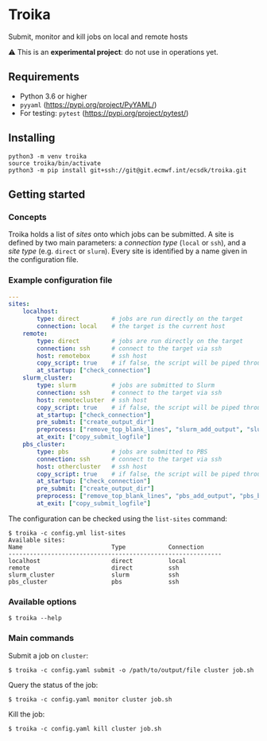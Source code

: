 # Troika

Submit, monitor and kill jobs on local and remote hosts

:warning: This is an **experimental project**: do not use in operations yet.

## Requirements

* Python 3.6 or higher
* `pyyaml` (https://pypi.org/project/PyYAML/)
* For testing: `pytest` (https://pypi.org/project/pytest/)

## Installing

```
python3 -m venv troika
source troika/bin/activate
python3 -m pip install git+ssh://git@git.ecmwf.int/ecsdk/troika.git
```

## Getting started

### Concepts

Troika holds a list of *sites* onto which jobs can be submitted. A site is
defined by two main parameters: a *connection type* (`local` or `ssh`), and a
*site type* (e.g. `direct` or `slurm`). Every site is identified by a name
given in the configuration file.

### Example configuration file

```yaml
---
sites:
    localhost:
        type: direct         # jobs are run directly on the target
        connection: local    # the target is the current host
    remote:
        type: direct         # jobs are run directly on the target
        connection: ssh      # connect to the target via ssh
        host: remotebox      # ssh host
        copy_script: true    # if false, the script will be piped through ssh
        at_startup: ["check_connection"]
    slurm_cluster:
        type: slurm          # jobs are submitted to Slurm
        connection: ssh      # connect to the target via ssh
        host: remotecluster  # ssh host
        copy_script: true    # if false, the script will be piped through ssh
        at_startup: ["check_connection"]
        pre_submit: ["create_output_dir"]
        preprocess: ["remove_top_blank_lines", "slurm_add_output", "slurm_bubble"]
        at_exit: ["copy_submit_logfile"]
    pbs_cluster:
        type: pbs            # jobs are submitted to PBS
        connection: ssh      # connect to the target via ssh
        host: othercluster   # ssh host
        copy_script: true    # if false, the script will be piped through ssh
        at_startup: ["check_connection"]
        pre_submit: ["create_output_dir"]
        preprocess: ["remove_top_blank_lines", "pbs_add_output", "pbs_bubble"]
        at_exit: ["copy_submit_logfile"]
```

The configuration can be checked using the `list-sites` command:

```
$ troika -c config.yml list-sites
Available sites:
Name                         Type            Connection
------------------------------------------------------------
localhost                    direct          local
remote                       direct          ssh
slurm_cluster                slurm           ssh
pbs_cluster                  pbs             ssh
```

### Available options

```
$ troika --help
```

### Main commands

Submit a job on `cluster`:

```
$ troika -c config.yaml submit -o /path/to/output/file cluster job.sh
```

Query the status of the job:

```
$ troika -c config.yaml monitor cluster job.sh
```

Kill the job:

```
$ troika -c config.yaml kill cluster job.sh
```
